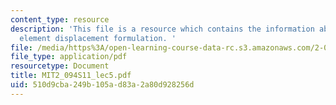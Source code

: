 ```yaml
---
content_type: resource
description: 'This file is a resource which contains the information about finite
  element displacement formulation. '
file: /media/https%3A/open-learning-course-data-rc.s3.amazonaws.com/2-094-finite-element-analysis-of-solids-and-fluids-ii-spring-2011/510d9cba249b105ad83a2a80d928256d_MIT2_094S11_lec5.pdf
file_type: application/pdf
resourcetype: Document
title: MIT2_094S11_lec5.pdf
uid: 510d9cba-249b-105a-d83a-2a80d928256d
---
```

